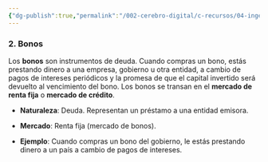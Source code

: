 ```yaml
---
{"dg-publish":true,"permalink":"/002-cerebro-digital/c-recursos/04-ingenieria-financiera/b-cursos/a-curso-de-ingenieria-financiera-y-mercados-financieros-globales/a2-bonos/"}
---
```


### **2. Bonos**

Los **bonos** son instrumentos de deuda. Cuando compras un bono, estás prestando dinero a una empresa, gobierno u otra entidad, a cambio de pagos de intereses periódicos y la promesa de que el capital invertido será devuelto al vencimiento del bono. Los bonos se transan en el **mercado de renta fija** o **mercado de crédito**.

- **Naturaleza**: Deuda. Representan un préstamo a una entidad emisora.
    
- **Mercado**: Renta fija (mercado de bonos).
    
- **Ejemplo**: Cuando compras un bono del gobierno, le estás prestando dinero a un país a cambio de pagos de intereses.

